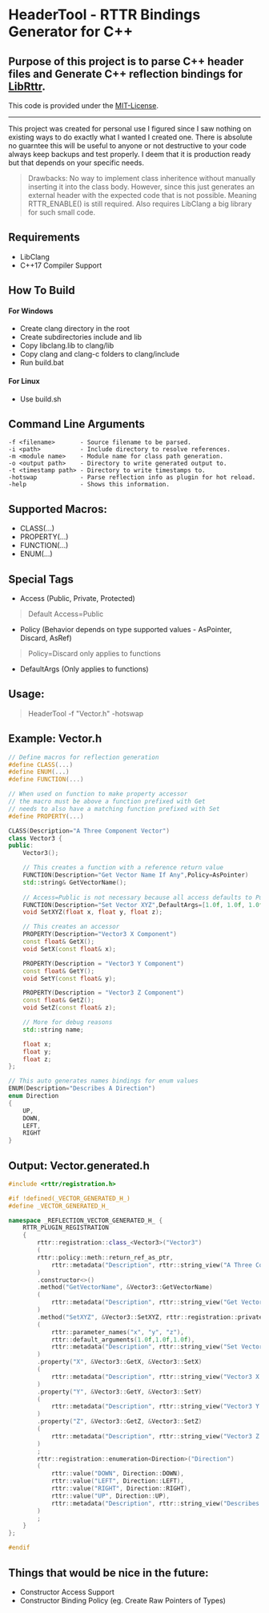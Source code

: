 # HeaderTool - RTTR Bindings Generator for C++

Purpose of this project is to parse C++ header files and Generate C++ reflection bindings for [LibRttr](https://www.rttr.org/).
-
This code is provided under the [MIT-License](LICENSE).
___
This project was created for personal use I figured since I saw nothing on existing ways to do exactly what I wanted I created one. There is absolute no guarntee this will be useful to anyone or not destructive to your code always keep backups and test properly. I deem that it is production ready but that depends on your specific needs.

> Drawbacks: No way to implement class inheritence without manually inserting it into the class body. However, since this just generates an external header with the expected code that is not possible. Meaning RTTR_ENABLE() is still required. Also requires LibClang a big library for such small code.

## Requirements
* LibClang
* C++17 Compiler Support

## How To Build
#### For Windows
* Create clang directory in the root
* Create subdirectories include and lib
* Copy libclang.lib to clang/lib
* Copy clang and clang-c folders to clang/include
* Run build.bat

#### For Linux
* Use build.sh

## Command Line Arguments
```
-f <filename>       - Source filename to be parsed.
-i <path>           - Include directory to resolve references.
-m <module name>    - Module name for class path generation.
-o <output path>    - Directory to write generated output to.
-t <timestamp path> - Directory to write timestamps to.
-hotswap            - Parse reflection info as plugin for hot reload.
-help               - Shows this information.
```

## Supported Macros:
* CLASS(...)
* PROPERTY(...)
* FUNCTION(...)
* ENUM(...)

## Special Tags
* Access (Public, Private, Protected)
> Default Access=Public
* Policy (Behavior depends on type supported values - AsPointer, Discard, AsRef)
> Policy=Discard only applies to functions
* DefaultArgs (Only applies to functions)

## Usage:
> HeaderTool -f "Vector.h" -hotswap

## Example: Vector.h
```cpp
// Define macros for reflection generation
#define CLASS(...)
#define ENUM(...)
#define FUNCTION(...)

// When used on function to make property accessor
// the macro must be above a function prefixed with Get 
// needs to also have a matching function prefixed with Set
#define PROPERTY(...)

CLASS(Description="A Three Component Vector")
class Vector3 {
public:
    Vector3();

    // This creates a function with a reference return value
    FUNCTION(Description="Get Vector Name If Any",Policy=AsPointer)
    std::string& GetVectorName();
	
    // Access=Public is not necessary because all access defaults to Public other options are Private or Protected
    FUNCTION(Description="Set Vector XYZ",DefaultArgs=[1.0f, 1.0f, 1.0f],Access=Private)
    void SetXYZ(float x, float y, float z);

    // This creates an accessor
    PROPERTY(Description="Vector3 X Component") 
    const float& GetX();
    void SetX(const float& x);

    PROPERTY(Description = "Vector3 Y Component")
    const float& GetY();
    void SetY(const float& y);

    PROPERTY(Description = "Vector3 Z Component")
    const float& GetZ();
    void SetZ(const float& z);

    // More for debug reasons
    std::string name;

    float x; 
    float y;
    float z;
};

// This auto generates names bindings for enum values
ENUM(Description="Describes A Direction")
enum Direction
{
	UP,
	DOWN,
	LEFT,
	RIGHT
}
```

## Output: Vector.generated.h
```cpp
#include <rttr/registration.h>

#if !defined(_VECTOR_GENERATED_H_)
#define _VECTOR_GENERATED_H_

namespace _REFLECTION_VECTOR_GENERATED_H_ {
    RTTR_PLUGIN_REGISTRATION
    {
        rttr::registration::class_<Vector3>("Vector3")
        (
	    rttr::policy::meth::return_ref_as_ptr,
            rttr::metadata("Description", rttr::string_view("A Three Component Vector"))
        )
        .constructor<>()
        .method("GetVectorName", &Vector3::GetVectorName)
        (
            rttr::metadata("Description", rttr::string_view("Get Vector Name If Any"))
        )
        .method("SetXYZ", &Vector3::SetXYZ, rttr::registration::private_access)
        (
            rttr::parameter_names("x", "y", "z"), 
            rttr::default_arguments(1.0f,1.0f,1.0f),
            rttr::metadata("Description", rttr::string_view("Set Vector XYZ"))
        )
        .property("X", &Vector3::GetX, &Vector3::SetX)
        (
            rttr::metadata("Description", rttr::string_view("Vector3 X Component"))
        )
        .property("Y", &Vector3::GetY, &Vector3::SetY)
        (
            rttr::metadata("Description", rttr::string_view("Vector3 Y Component"))
        )
        .property("Z", &Vector3::GetZ, &Vector3::SetZ)
        (
            rttr::metadata("Description", rttr::string_view("Vector3 Z Component"))
        )
        ;
        rttr::registration::enumeration<Direction>("Direction")
        (
            rttr::value("DOWN", Direction::DOWN), 
            rttr::value("LEFT", Direction::LEFT), 
            rttr::value("RIGHT", Direction::RIGHT), 
            rttr::value("UP", Direction::UP), 
            rttr::metadata("Description", rttr::string_view("Describes A Direction"))
        )
        ;
    }
};

#endif
```

## Things that would be nice in the future:
* Constructor Access Support
* Constructor Binding Policy (eg. Create Raw Pointers of Types)
